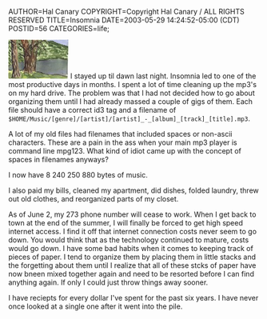 AUTHOR=Hal Canary
COPYRIGHT=Copyright Hal Canary / ALL RIGHTS RESERVED
TITLE=Insomnia
DATE=2003-05-29 14:24:52-05:00 (CDT)
POSTID=56
CATEGORIES=life;

[![watercolor of Devil's Lake, WI](art/thumb/devil-04.jpg)](/art/devil-04.jpg) I stayed up til dawn last night. Insomnia led to one of the most productive days in months. I spent a lot of time cleaning up the mp3's on my hard drive. The problem was that I had not decided how to go about organizing them until I had already massed a couple of gigs of them. Each file should have a correct id3 tag and a filename of  
`$HOME/Music/[genre]/[artist]/[artist]_-_[album]_[track]_[title].mp3`.

A lot of my old files had filenames that included spaces or non-ascii characters. These are a pain in the ass when your main mp3 player is command line mpg123. What kind of idiot came up with the concept of spaces in filenames anyways?

I now have 8 240 250 880 bytes of music.

I also paid my bills, cleaned my apartment, did dishes, folded laundry, threw out old clothes, and reorganized parts of my closet.

As of June 2, my 273 phone number will cease to work. When I get back to town at the end of the summer, I will finally be forced to get high speed internet access. I find it off that internet connection costs never seem to go down. You would think that as the technology continued to mature, costs would go down. I have some bad habits when it comes to keeping track of pieces of paper. I tend to organize them by placing them in little stacks and the forgetting about them until I realize that all of these stcks of paper have now bneen mixed together again and need to be resorted before I can find anything again. If only I could just throw things away sooner.

I have reciepts for every dollar I've spent for the past six years. I have never once looked at a single one after it went into the pile.
